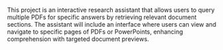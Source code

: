 This project is an interactive research assistant that allows users to query multiple PDFs for specific answers by retrieving relevant document sections. The assistant will include an interface where users can view and navigate to specific pages of PDFs or PowerPoints, enhancing comprehension with targeted document previews.